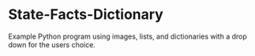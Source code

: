 # State-Facts-Dictionary
Example Python program using images, lists, and dictionaries with a drop down for the users choice.
